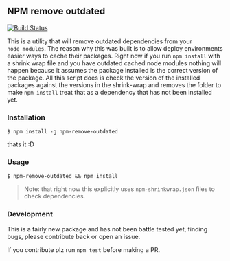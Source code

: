 ## NPM remove outdated

[![Build Status](https://travis-ci.org/jcblw/npm-remove-outdated.svg?branch=master)](https://travis-ci.org/jcblw/npm-remove-outdated)

This is a utility that will remove outdated dependencies from your `node_modules`. The reason why this was built is to allow deploy environments easier ways to cache their packages. Right now if you run `npm install` with a shrink wrap file and you have outdated cached node modules nothing will happen because it assumes the package installed is the correct version of the package. All this script does is check the version of the installed packages against the versions in the shrink-wrap and removes the folder to make `npm install` treat that as a dependency that has not been installed yet.

### Installation

    $ npm install -g npm-remove-outdated

thats it :D

### Usage

    $ npm-remove-outdated && npm install

> Note: that right now this explicitly uses `npm-shrinkwrap.json` files to check dependencies.

### Development

This is a fairly new package and has not been battle tested yet, finding bugs, please contribute back or open an issue.

If you contribute plz run `npm test` before making a PR.
